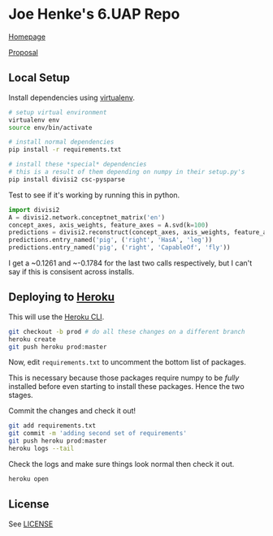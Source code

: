 Joe Henke's 6.UAP Repo
===

[Homepage](http://jdhenke.github.io/uap/)

[Proposal](./PROPOSAL.md)

## Local Setup

Install dependencies using [virtualenv](https://pypi.python.org/pypi/virtualenv).

```bash
# setup virtual environment
virtualenv env
source env/bin/activate

# install normal dependencies
pip install -r requirements.txt

# install these *special* dependencies
# this is a result of them depending on numpy in their setup.py's
pip install divisi2 csc-pysparse
```

Test to see if it's working by running this in python.

```python
import divisi2
A = divisi2.network.conceptnet_matrix('en')
concept_axes, axis_weights, feature_axes = A.svd(k=100)
predictions = divisi2.reconstruct(concept_axes, axis_weights, feature_axes)
predictions.entry_named('pig', ('right', 'HasA', 'leg'))
predictions.entry_named('pig', ('right', 'CapableOf', 'fly'))
```

I get a ~0.1261 and ~-0.1784 for the last two calls respectively, but I can't say if this is consisent across installs.

## Deploying to [Heroku](https://www.heroku.com/)

This will use the [Heroku CLI](https://devcenter.heroku.com/articles/heroku-command).

```bash
git checkout -b prod # do all these changes on a different branch
heroku create
git push heroku prod:master
```

Now, edit `requirements.txt` to uncomment the bottom list of packages.

This is necessary because those packages require numpy to be *fully* installed before even starting to install these packages. Hence the two stages.

Commit the changes and check it out!

```bash
git add requirements.txt
git commit -m 'adding second set of requirements'
git push heroku prod:master
heroku logs --tail
```

Check the logs and make sure things look normal then check it out.

```bash
heroku open
```

## License

See [LICENSE](./LICENSE)
